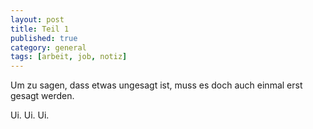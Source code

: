 ```yaml
---
layout: post
title: Teil 1
published: true
category: general
tags: [arbeit, job, notiz]
---
```





Um zu sagen, dass etwas ungesagt ist, muss es doch auch einmal erst gesagt werden.

Ui. Ui. Ui.
